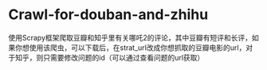 # Crawl-for-douban-and-zhihu
使用Scrapy框架爬取豆瓣和知乎里有关哪吒2的评论，其中豆瓣有短评和长评，如果你想使用该爬虫，可以下载后，在strat_url改成你想抓取的豆瓣电影的url，对于知乎，则只需要修改问题的id（可以通过查看问题的url获取）
